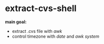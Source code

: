 # extract-cvs-shell

**main goal:**

- extract .cvs file with *awk*
- control timezone with *date* and *awk system*
